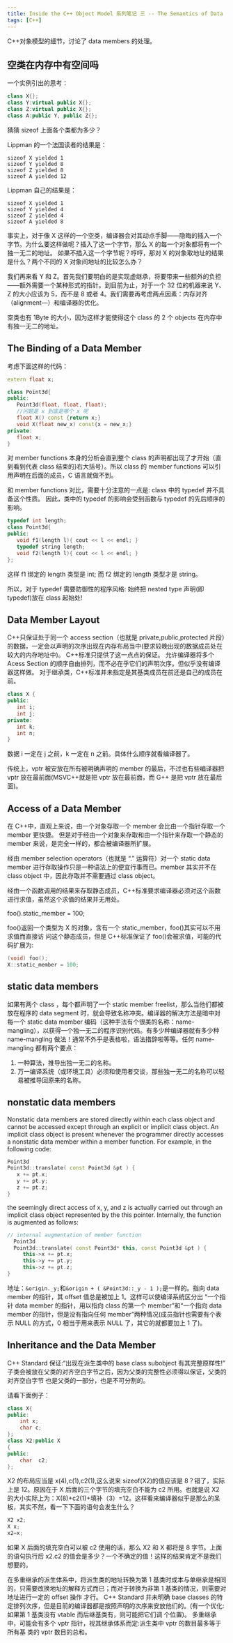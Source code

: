 ```yaml
---
title: Inside the C++ Object Model 系列笔记 三 -- The Semantics of Data
tags: [C++]
---
```


C++对象模型的细节，讨论了 data members 的处理。

## 空类在内存中有空间吗

<!-- more -->

一个实例引出的思考：

```C++
class X{};
class Y:virtual public X{};
class Z:virtual public X{};
class A:public Y, public Z{};
```

猜猜 sizeof 上面各个类都为多少？

Lippman 的一个法国读者的结果是：

```
sizeof X yielded 1
sizeof Y yielded 8
sizeof Z yielded 8
sizeof A yielded 12
```

Lippman 自己的结果是：

```
sizeof X yielded 1
sizeof Y yielded 4
sizeof Z yielded 4
sizeof A yielded 8
```

事实上，对于像 X 这样的一个空类，编译器会对其动点手脚——隐晦的插入一个字节。为什么要这样做呢？插入了这一个字节，那么 X 的每一个对象都将有一个独一无二的地址。
如果不插入这一个字节呢？哼哼，那对 X 的对象取地址的结果是什么？两个不同的 X 对象间地址的比较怎么办？

我们再来看 Y 和 Z。首先我们要明白的是实现虚继承，将要带来一些额外的负担——额外需要一个某种形式的指针。到目前为止，对于一个 32 位的机器来说 Y、Z 的大小应该为 5，而不是 8 或者 4。我们需要再考虑两点因素：内存对齐（alignment—）和编译器的优化。

空类也有 1Byte 的大小，因为这样才能使得这个 class 的 2 个 objects 在内存中有独一无二的地址。

## The Binding of a Data Member

考虑下面这样的代码：

```C++
extern float x;

class Point3d{
public:
   Point3d(float, float, float);
   //问题是 x 到底是哪个 x 呢
   float X() const {return x;}
   void X(float new_x) const{x = new_x;}
private:
   float x;
}
```

对 member functions 本身的分析会直到整个 class 的声明都出现了才开始（直到看到代表 class 结束的}右大括号）。所以 class 的 member functions 可以引用声明在后面的成员，C 语言就做不到。

和 member functions 对比，需要十分注意的一点是:
class 中的 typedef 并不具备这个性质。
因此，类中的 typedef 的影响会受到函数与 typedef 的先后顺序的影响。

```C++
typedef int length;
class Point3d{
public:
   void f1(length l){ cout << l << endl; }
   typedef string length;
   void f2(length l){ cout << l << endl; }
};
```

这样 f1 绑定的 length 类型是 int;
而 f2 绑定的 length 类型才是 string。

所以，对于 typedef 需要防御性的程序风格:
始终把 nested type 声明(即 typedef)放在 class 起始处!

## Data Member Layout

C++只保证处于同一个 access section（也就是 private,public,protected 片段）的数据，一定会以声明的次序出现在内存布局当中(要求较晚出现的数据成员处在较大的内存地址中)。
C++标准只提供了这一点点的保证。
允许编译器将多个 Acess Section 的顺序自由排列，而不必在乎它们的声明次序。但似乎没有编译器这样做。
对于继承类，C++标准并未指定是其基类成员在前还是自己的成员在前。

```C++
class X {
public:
   int i;
   int j;
private:
   int k;
   int n;
}
```

数据 i 一定在 j 之前，k 一定在 n 之前。具体什么顺序就看编译器了。

传统上，vptr 被安放在所有被明确声明的 member 的最后，不过也有些编译器把 vptr 放在最前面(MSVC++就是把 vptr 放在最前面，而 G++ 是把 vptr 放在最后面)。

## Access of a Data Member

在 C++中，直观上来说，由一个对象存取一个 member 会比由一个指针存取一个 member 更快捷。
但是对于经由一个对象来存取和由一个指针来存取一个静态的 member 来说，是完全一样的，都会被编译器所扩展。

经由 member selection operators（也就是 “.” 运算符）对一个 static data member 进行存取操作只是一种语法上的便宜行事而已。member 其实并不在 class object 中，因此存取并不需要通过 class object。

经由一个函数调用的结果来存取静态成员，C++标准要求编译器必须对这个函数进行求值，虽然这个求值的结果并无用处。

foo().static_member = 100;

foo()返回一个类型为 X 的对象，含有一个 static_member，foo()其实可以不用求值而直接访 问这个静态成员，但是 C++标准保证了 foo()会被求值，可能的代码扩展为:

```C++
(void) foo();
X::static_member = 100;
```

## static data members

如果有两个 class ，每个都声明了一个 static member freelist，那么当他们都被放在程序的 data segment 时，就会导致名称冲突。编译器的解决方法是暗中对每一个 static data member 编码（这种手法有个很美的名称：name-mangling），以获得一个独一无二的程序识别代码。有多少种编译器就有多少种 name-mangling 做法！通常不外乎是表格啦，语法措辞啦等等。任何 name-mangling 都有两个要点：

1. 一种算法，推导出独一无二的名称。
2. 万一编译系统（或环境工具）必须和使用者交谈，那些独一无二的名称可以轻易被推导回原来的名称。

## nonstatic data members

Nonstatic data members are stored directly within each class object and cannot be accessed except through an explicit or implicit class object. An implicit class object is present whenever the programmer directly accesses a nonstatic data member within a member function. For example, in the following code:

```C++
Point3d
Point3d::translate( const Point3d &pt ) {
   x += pt.x;
   y += pt.y;
   z += pt.z;
}
```

the seemingly direct access of x, y, and z is actually carried out through an implicit class object represented
by the this pointer. Internally, the function is augmented as follows:

```C++
// internal augmentation of member function
  Point3d
  Point3d::translate( const Point3d* this, const Point3d &pt ) {
     this->x += pt.x;
     this->y += pt.y;
     this->z += pt.z;
}
```

地址：`&origin._y;`和`&origin + ( &Point3d::_y - 1 );`是一样的。指向 data member 的指针，其 offset 值总是被加上 1。这样可以使编译系统区分出 “一个指针 data member 的指针，用以指向 class 的第一个 member”和“一个指向 data member 的指针，但是没有指向任何 member”两种情况(成员指针也需要有个表示 NULL 的方式，0 相当于用来表示 NULL 了，其它的就都要加上 1 了)。

## Inheritance and the Data Member

C++ Standard 保证:“出现在派生类中的 base class subobject 有其完整原样性!” 子类会被放在父类的对齐空白字节之后，因为父类的完整性必须得以保证，父类的对齐空白字节 也是父类的一部分，也是不可分割的。

请看下面例子：

```C++
class X{
public:
    int x;
    char c;
};
class X2:public X
{
public:
    char  c2;
};
```

X2 的布局应当是 x(4),c(1),c2(1),这么说来 sizeof(X2)的值应该是 8？错了，实际上是 12。原因在于 X 后面的三个字节的填充空白不能为 c2 所用。也就是说 X2 的大小实际上为：X(8)+c2(1)+填补（3）=12。这样看来编译器似乎是那么的呆板，其实不然，看一下下面的语句会发生什么？

```C++
X2 x2;
X x;
x2=x;
```

如果 X 后面的填充空白可以被 c2 使用的话，那么 X2 和 X 都将是 8 字节。上面的语句执行后 x2.c2 的值会是多少？一个不确定的值！这样的结果肯定不是我们想要的。

在多重继承的派生体系中，将派生类的地址转换为第 1 基类时成本与单继承是相同的，只需要改换地址的解释方式而已；而对于转换为非第 1 基类的情况，则需要对地址进行一定的 offset 操作 才行。
C++ Standard 并未明确 base classes 的特定排列次序，但是目前的编译器都是按照声明的次序来安放他们的。(有一个优化:如果第 1 基类没有 vtable 而后继基类有，则可能把它们调 个位置)。
多重继承中，可能会有多个 vptr 指针，视其继承体系而定:派生类中 vptr 的数目最多等于所有基
类的 vptr 数目的总和。
